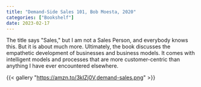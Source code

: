 ```yaml
---
title: "Demand-Side Sales 101, Bob Moesta, 2020"
categories: ["Bookshelf"]
date: 2023-02-17
---
```


The title says "Sales," but I am not a Sales Person, and everybody knows this. But it is about much more. Ultimately, the book discusses the empathetic development of businesses and business models. It comes with intelligent models and processes that are more customer-centric than anything I have ever encountered elsewhere.

{{< gallery "https://amzn.to/3kIZj0V,demand-sales.png" >}}
